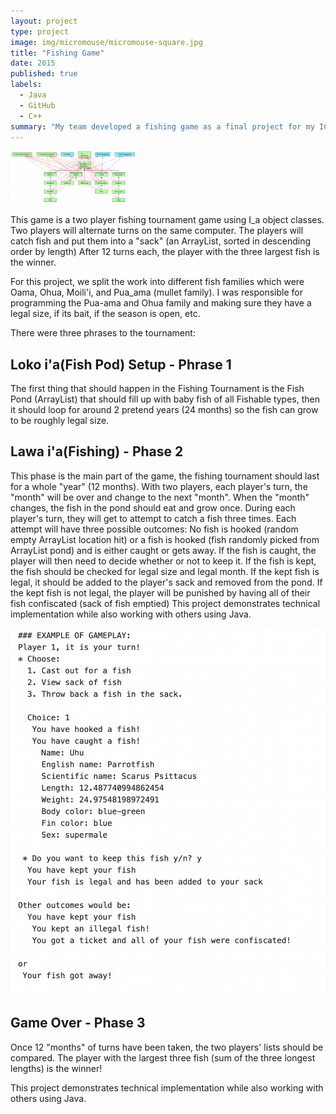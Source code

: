 ```yaml
---
layout: project
type: project
image: img/micromouse/micromouse-square.jpg
title: "Fishing Game"
date: 2015
published: true
labels:
  - Java
  - GitHub
  - C++
summary: "My team developed a fishing game as a final project for my ICS 211 class."
---
```


<div class="text-center p-4">
  <img width="200px" src="../img/micromouse/fishgame.png" class="img-thumbnail" >
</div>

This game is a two player fishing tournament game using I_a object classes. Two players will alternate turns on the same computer. The players will catch fish and put them into a "sack" (an ArrayList, sorted in descending order by length)
After 12 turns each, the player with the three largest fish is the winner.

For this project, we split the work into different fish families which were Oama, Ohua, Moili'i, and Pua_ama (mullet family). I was responsible for programming the Pua-ama and Ohua family and making sure they have a legal size, if its bait, if the season is open, etc. 

There were three phrases to the tournament:

## Loko i'a(Fish Pod) Setup - Phrase 1
The first thing that should happen in the Fishing Tournament is the Fish Pond (ArrayList) that should fill up with baby fish of all Fishable types, then it should loop for around 2 pretend years (24 months) so the fish can grow to be roughly legal size.

## Lawa i'a(Fishing) - Phase 2
This phase is the main part of the game, the fishing tournament should last for a whole "year" (12 months). With two players, each player's turn, the "month" will be over and change to the next "month". When the "month" changes, the fish in the pond should eat and grow once. During each player's turn, they will get to attempt to catch a fish three times. Each attempt will have three possible outcomes: No fish is hooked (random empty ArrayList location hit) or a fish is hooked (fish randomly picked from ArrayList pond) and is either caught or gets away. If the fish is caught, the player will then need to decide whether or not to keep it. If the fish is kept, the fish should be checked for legal size and legal month. If the kept fish is legal, it should be added to the player's sack and removed from the pond. If the kept fish is not legal, the player will be punished by having all of their fish confiscated (sack of fish emptied)
This project demonstrates technical implementation while also working with others using Java. 

<div class="text-center p-4">
  <img src="../img/micromouse/example_game.png" class="img-thumbnail" >
</div>

## Game Over - Phase 3
Once 12 "months" of turns have been taken, the two players' lists should be compared. The player with the largest three fish (sum of the three longest lengths) is the winner! 

This project demonstrates technical implementation while also working with others using Java. 
